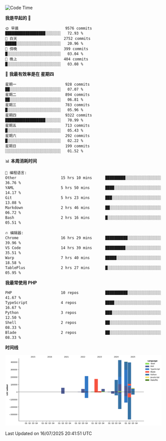 <!--START_SECTION:waka-->
![Code Time](http://img.shields.io/badge/Code%20Time-3%2C834%20hrs%205%20mins-blue)

**我是早起的 🐤** 

```text
🌞 早晨                     9576 commits        ██████████████████░░░░░░░   72.93 % 
🌆 白天                     2752 commits        █████░░░░░░░░░░░░░░░░░░░░   20.96 % 
🌃 傍晚                     399 commits         █░░░░░░░░░░░░░░░░░░░░░░░░   03.04 % 
🌙 晚上                     404 commits         █░░░░░░░░░░░░░░░░░░░░░░░░   03.08 % 
```
📅 **我最有效率是在 星期四** 

```text
星期一                      928 commits         ██░░░░░░░░░░░░░░░░░░░░░░░   07.07 % 
星期二                      894 commits         ██░░░░░░░░░░░░░░░░░░░░░░░   06.81 % 
星期三                      783 commits         █░░░░░░░░░░░░░░░░░░░░░░░░   05.96 % 
星期四                      9322 commits        ██████████████████░░░░░░░   70.99 % 
星期五                      713 commits         █░░░░░░░░░░░░░░░░░░░░░░░░   05.43 % 
星期六                      292 commits         █░░░░░░░░░░░░░░░░░░░░░░░░   02.22 % 
星期日                      199 commits         ░░░░░░░░░░░░░░░░░░░░░░░░░   01.52 % 
```


📊 **本周消耗时间** 

```text
💬 编程语言: 
Other                    15 hrs 10 mins      █████████░░░░░░░░░░░░░░░░   36.76 % 
YAML                     5 hrs 50 mins       ████░░░░░░░░░░░░░░░░░░░░░   14.17 % 
Git                      5 hrs 23 mins       ███░░░░░░░░░░░░░░░░░░░░░░   13.08 % 
Markdown                 2 hrs 46 mins       ██░░░░░░░░░░░░░░░░░░░░░░░   06.72 % 
Bash                     2 hrs 16 mins       █░░░░░░░░░░░░░░░░░░░░░░░░   05.51 % 

🔥 编辑器: 
Chrome                   16 hrs 29 mins      ██████████░░░░░░░░░░░░░░░   39.96 % 
VS Code                  14 hrs 39 mins      █████████░░░░░░░░░░░░░░░░   35.51 % 
Warp                     7 hrs 40 mins       █████░░░░░░░░░░░░░░░░░░░░   18.58 % 
TablePlus                2 hrs 27 mins       █░░░░░░░░░░░░░░░░░░░░░░░░   05.95 % 
```

**我最常使用 PHP** 

```text
PHP                      10 repos            ██████████░░░░░░░░░░░░░░░   41.67 % 
TypeScript               4 repos             ████░░░░░░░░░░░░░░░░░░░░░   16.67 % 
Python                   3 repos             ███░░░░░░░░░░░░░░░░░░░░░░   12.50 % 
Shell                    2 repos             ██░░░░░░░░░░░░░░░░░░░░░░░   08.33 % 
Blade                    2 repos             ██░░░░░░░░░░░░░░░░░░░░░░░   08.33 % 
```



**时间线**

![Lines of Code chart](https://raw.githubusercontent.com/abrahamgreyson/abrahamgreyson/main/assets/bar_graph.png)


 Last Updated on 16/07/2025 20:41:51 UTC
<!--END_SECTION:waka-->
